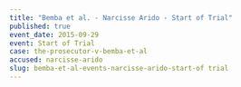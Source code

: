 ```yaml
---
title: "Bemba et al. - Narcisse Arido - Start of Trial"
published: true
event_date: 2015-09-29
event: Start of Trial
case: the-prosecutor-v-bemba-et-al
accused: narcisse-arido
slug: bemba-et-al-events-narcisse-arido-start-of trial
---
```

